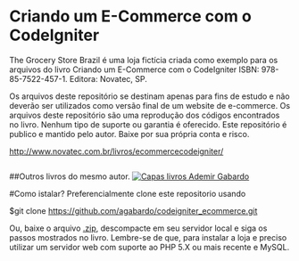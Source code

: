 # Criando um E-Commerce com o CodeIgniter
The Grocery Store Brazil é uma loja fictícia criada como exemplo para os arquivos do livro Criando um E-Commerce com o CodeIgniter ISBN: 978-85-7522-457-1. Editora: Novatec, SP.

Os arquivos deste repositório se destinam apenas para fins de estudo e não deverão ser utilizados como versão final de um website de e-commerce. Os arquivos deste repositório são uma reprodução dos códigos encontrados no livro. Nenhum tipo de suporte ou garantia é oferecido. Este repositório é publico e mantido pelo autor. Baixe por sua própria conta e risco.

http://www.novatec.com.br/livros/ecommercecodeigniter/

<img src="https://s3.novatec.com.br/capas-ampliadas/capa-ampliada-9788575224571.jpg" alt=""/>

##Outros livros do mesmo autor.
<a href='http://www.novatec.com.br/autores/gabardo.php'>
<img src="https://raw.githubusercontent.com/agabardo/ola-mundo/ea55f49724e01e7c28a83cd2fb2d55b2d41f8c58/public/img/imagens-github/capas.jpg" alt="Capas livros Ademir Gabardo" /></a>

#Como istalar?
Preferencialmente clone este repositorio usando 

$git clone https://github.com/agabardo/codeigniter_ecommerce.git

Ou, baixe o arquivo <a href='https://github.com/agabardo/codeigniter_ecommerce/archive/master.zip'>.zip</a>, descompacte em seu servidor local e siga os passos mostrados no livro.
Lembre-se de que, para instalar a loja e preciso utilizar um servidor web com suporte ao PHP 5.X ou mais recente e MySQL.

